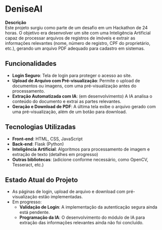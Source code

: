 # DeniseAI

**Descrição**  
Este projeto surgiu como parte de um desafio em um Hackathon de 24 horas. O objetivo era desenvolver um site com uma Inteligência Artificial capaz de processar arquivos de registros de imóveis e extrair as informações relevantes (nome, número de registro, CPF do proprietário, etc.), gerando um arquivo PDF adequado para cadastro em sistemas.

## Funcionalidades

- **Login Seguro**: Tela de login para proteger o acesso ao site.
- **Upload de Arquivo com Pré-visualização**: Permite o upload de documentos ou imagens, com uma pré-visualização antes do processamento.
- **Extração Automatizada com IA**: (em desenvolvimento) A IA analisa o conteúdo do documento e extrai as partes relevantes.
- **Geração e Download de PDF**: A última tela exibe o arquivo gerado com uma pré-visualização, além de um botão para download.

## Tecnologias Utilizadas

- **Front-end**: HTML, CSS, JavaScript
- **Back-end**: Flask (Python)
- **Inteligência Artificial**: Algoritmos para processamento de imagem e extração de texto (detalhes em progresso)
- **Outras bibliotecas**: (adicione conforme necessário, como OpenCV, Tesseract, etc.)

## Estado Atual do Projeto

- As páginas de login, upload de arquivo e download com pré-visualização estão implementadas.
- Em progresso:
  - **Validação de Login**: A implementação da autenticação segura ainda está pendente.
  - **Programação da IA**: O desenvolvimento do módulo de IA para extração das informações relevantes ainda não foi concluído.